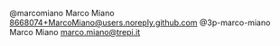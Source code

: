 @marcomiano Marco Miano <8668074+MarcoMiano@users.noreply.github.com>
@3p-marco-miano Marco Miano <marco.miano@trepi.it>
